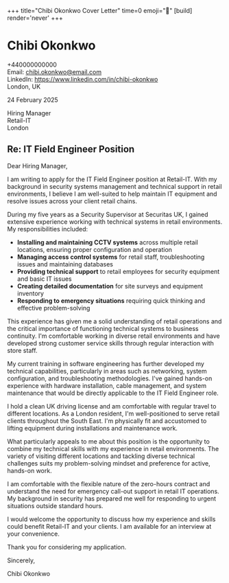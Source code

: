 +++
title="Chibi Okonkwo Cover Letter" 
time=0 
emoji="📝" 
[build]
render='never'
+++

# Chibi Okonkwo

+440000000000  
Email: chibi.okonkwo@email.com  
LinkedIn: https://www.linkedin.com/in/chibi-okonkwo  
London, UK

24 February 2025

Hiring Manager  
Retail-IT  
London

## Re: IT Field Engineer Position

Dear Hiring Manager,

I am writing to apply for the IT Field Engineer position at Retail-IT. With my background in security systems management and technical support in retail environments, I believe I am well-suited to help maintain IT equipment and resolve issues across your client retail chains.

During my five years as a Security Supervisor at Securitas UK, I gained extensive experience working with technical systems in retail environments. My responsibilities included:

- **Installing and maintaining CCTV systems** across multiple retail locations, ensuring proper configuration and operation
- **Managing access control systems** for retail staff, troubleshooting issues and maintaining databases
- **Providing technical support** to retail employees for security equipment and basic IT issues
- **Creating detailed documentation** for site surveys and equipment inventory
- **Responding to emergency situations** requiring quick thinking and effective problem-solving

This experience has given me a solid understanding of retail operations and the critical importance of functioning technical systems to business continuity. I'm comfortable working in diverse retail environments and have developed strong customer service skills through regular interaction with store staff.

My current training in software engineering has further developed my technical capabilities, particularly in areas such as networking, system configuration, and troubleshooting methodologies. I've gained hands-on experience with hardware installation, cable management, and system maintenance that would be directly applicable to the IT Field Engineer role.

I hold a clean UK driving license and am comfortable with regular travel to different locations. As a London resident, I'm well-positioned to serve retail clients throughout the South East. I'm physically fit and accustomed to lifting equipment during installations and maintenance work.

What particularly appeals to me about this position is the opportunity to combine my technical skills with my experience in retail environments. The variety of visiting different locations and tackling diverse technical challenges suits my problem-solving mindset and preference for active, hands-on work.

I am comfortable with the flexible nature of the zero-hours contract and understand the need for emergency call-out support in retail IT operations. My background in security has prepared me well for responding to urgent situations outside standard hours.

I would welcome the opportunity to discuss how my experience and skills could benefit Retail-IT and your clients. I am available for an interview at your convenience.

Thank you for considering my application.

Sincerely,

Chibi Okonkwo
